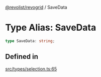 [@revolist/revogrid](README.md) / SaveData

# Type Alias: SaveData

```ts
type SaveData: string;
```

## Defined in

[src/types/selection.ts:65](https://github.com/revolist/revogrid/blob/6957d67da887b25ac544cadb80669dc782e7d7d6/src/types/selection.ts#L65)

